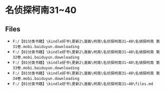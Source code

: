 # 名侦探柯南31~40

## Files

- `F:/【01分类书籍】\kindle好书\更新2\漫画\柯南\名侦探柯南31~40\名偵探柯南 第31卷.mobi.baiduyun.downloading`
- `F:/【01分类书籍】\kindle好书\更新2\漫画\柯南\名侦探柯南31~40\名偵探柯南 第32卷.mobi.baiduyun.downloading`
- `F:/【01分类书籍】\kindle好书\更新2\漫画\柯南\名侦探柯南31~40\名偵探柯南 第33卷.mobi.baiduyun.downloading`
- `F:/【01分类书籍】\kindle好书\更新2\漫画\柯南\名侦探柯南31~40\名偵探柯南 第34卷.mobi.baiduyun.downloading`
- `F:/【01分类书籍】\kindle好书\更新2\漫画\柯南\名侦探柯南31~40\files.md`
